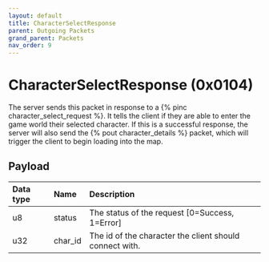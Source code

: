 ```yaml
---
layout: default
title: CharacterSelectResponse
parent: Outgoing Packets
grand_parent: Packets
nav_order: 9
---
```


# CharacterSelectResponse (0x0104)

The server sends this packet in response to a {% pinc character_select_request %}. It tells the client if they are able to enter the game world their selected character. If this is a successful response, the server will also send the {% pout character_details %} packet, which will trigger the client to begin loading into the map.

## Payload

| Data type            | Name            | Description                                                                                |
|:---------------------|:----------------|:-------------------------------------------------------------------------------------------|
| u8                   | status          | The status of the request [0=Success, 1=Error]                                             |
| u32                  | char_id         | The id of the character the client should connect with.                                    |